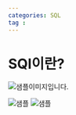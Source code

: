 ```yaml
---
categories: SQL
tag : 
---
```

# SQl이란?

 

  ![샘플이미지입니다.](/Users/dongwookim/deer89-github-blog/deer89.github.io/_posts/image/2021-12-21-22-59-59.png)
  
![샘플](/docs/assets/images/apple-touch-icon-114x114.png)
![샘플](/_posts/image/2021-12-21-22-59-59.pngimage/2021-12-21-22-59-59.png)
